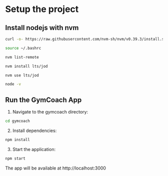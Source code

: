 # Setup the project

## Install nodejs with nvm

```bash
curl -o- https://raw.githubusercontent.com/nvm-sh/nvm/v0.39.3/install.sh | bash

source ~/.bashrc

nvm list-remote

nvm install lts/jod

nvm use lts/jod

node -v
```

## Run the GymCoach App

1. Navigate to the gymcoach directory:
```bash
cd gymcoach
```

2. Install dependencies:
```bash
npm install
```

3. Start the application:
```bash
npm start
```

The app will be available at http://localhost:3000

